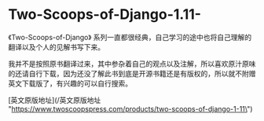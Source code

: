 # Two-Scoops-of-Django-1.11-

《Two-Scoops-of-Django》 系列一直都很经典，自己学习的途中也将自己理解的翻译以及个人的见解书写下来。

我并不是按照原书翻译过来，其中参杂着自己的观点以及注解，所以喜欢原汁原味的还请自行下载，因为还没了解此书到底是开源书籍还是有版权的，所以就不附赠英文下载版了，有兴趣的可以自行搜索。

[英文原版地址](/英文原版地址 "https://www.twoscoopspress.com/products/two-scoops-of-django-1-11\")

## 



